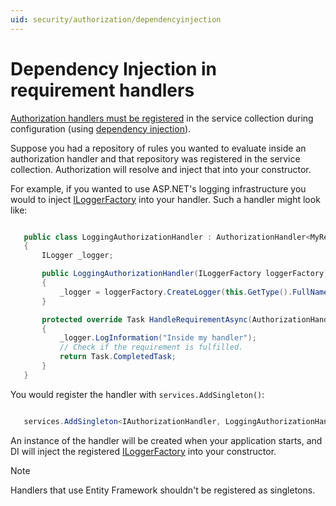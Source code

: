 ```yaml
---
uid: security/authorization/dependencyinjection
---
```

<a name=security-authorization-di></a>

# Dependency Injection in requirement handlers

[Authorization handlers must be registered](policies.md#security-authorization-policies-based-handler-registration.md) in the service collection during configuration (using [dependency injection](../../fundamentals/dependency-injection.md#fundamentals-dependency-injection.md)).

Suppose you had a repository of rules you wanted to evaluate inside an authorization handler and that repository was registered in the service collection.  Authorization will resolve and inject that into your constructor.

For example, if you wanted to use ASP.NET's logging infrastructure you would to inject [ILoggerFactory](http://docs.asp.net/projects/api/en/latest/autoapi/Microsoft/Extensions/Logging/ILoggerFactory/index.html.md#Microsoft.Extensions.Logging.ILoggerFactory.md) into your handler. Such a handler might look like:

````csharp

   public class LoggingAuthorizationHandler : AuthorizationHandler<MyRequirement>
   {
       ILogger _logger;

       public LoggingAuthorizationHandler(ILoggerFactory loggerFactory)
       {
           _logger = loggerFactory.CreateLogger(this.GetType().FullName);
       }

       protected override Task HandleRequirementAsync(AuthorizationHandlerContext context, MyRequirement requirement)
       {
           _logger.LogInformation("Inside my handler");
           // Check if the requirement is fulfilled.
           return Task.CompletedTask;
       }
   }
   ````

You would register the handler with `services.AddSingleton()`:

````csharp

   services.AddSingleton<IAuthorizationHandler, LoggingAuthorizationHandler>();
   ````

An instance of the handler will be created when your application starts, and DI will inject the registered [ILoggerFactory](http://docs.asp.net/projects/api/en/latest/autoapi/Microsoft/Extensions/Logging/ILoggerFactory/index.html.md#Microsoft.Extensions.Logging.ILoggerFactory.md) into your constructor.

> [!NOTE]
> Handlers that use Entity Framework shouldn't be registered as singletons.
